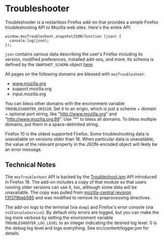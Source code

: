 Troubleshooter
==============

Troubleshooter is a restartless Firefox add-on that provides a simple Firefox
troubleshooting API to Mozilla web sites.  Here's the entire API:

    window.mozTroubleshoot.snapshotJSON(function (json) {
      console.log(json);
    });

`json` contains various data describing the user's Firefox including its
version, modified preferences, installed add-ons, and more.  Its schema is
defined by the `SNAPSHOT_SCHEMA` object [here][snapshot-schema].

[snapshot-schema]: http://mxr.mozilla.org/mozilla-central/source/toolkit/content/tests/browser/browser_Troubleshoot.js#73

All pages on the following domains are blessed with `mozTroubleshoot`:

  * www.mozilla.org
  * support.mozilla.org
  * input.mozilla.org

You can bless other domains with the environment variable
`TROUBLESHOOTER_ORIGIN`.  Set it to an origin, which is just a scheme + domain +
optional port string, like "http://www.mozilla.org" and
"http://www.mozilla.org:99".  Use "*" to bless all domains.  To bless multiple
domains, put them in a space-delimited string.

Firefox 10 is the oldest supported Firefox.  Some troubleshooting data is
unavailable on versions older than 18.  When particular data is unavailable, the
value of the relevant property in the JSON-encoded object will likely be an
error message.


Technical Notes
---------------

The `mozTroubleshoot` API is backed by the [Troubleshoot.jsm][troubleshoot-jsm]
API introduced in Firefox 18.  The add-on includes a copy of that module so that
users running older versions can use it, too, although some data will be
unavailable.  The copy was pulled from [mozilla-central revision
f3f379beb585][troubleshoot-jsm-rev] and was modified to remove its preprocessing
directives.

[troubleshoot-jsm]: http://mxr.mozilla.org/mozilla-central/source/toolkit/content/Troubleshoot.jsm
[troubleshoot-jsm-rev]: http://hg.mozilla.org/mozilla-central/file/f3f379beb585/toolkit/content/Troubleshoot.jsm

The add-on logs to the terminal (via `dump`) and Firefox's error console (via
`nsIConsoleService`).  By default only errors are logged, but you can make the
log more verbose by setting the environment variable `TROUBLESHOOTER_LOG_LEVEL`
to an integer indicating the desired log level.  0 is the debug log level and
logs everything.  See src/content/logger.jsm for details.
